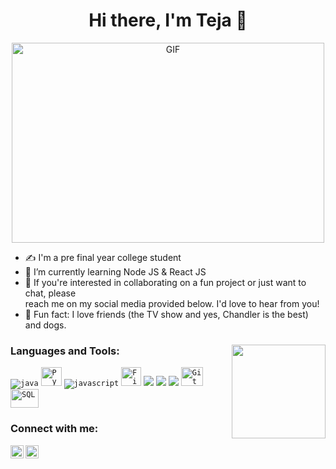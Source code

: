 
<h1 align="center">Hi there, I'm Teja 👋 </h1>

<div align="center">
  <img  alt="GIF" src="assets/tumblr_mt3lpxmL0v1r0dbsno1_500.gif" width="500" height="320" />
</div>


- ✍ I'm a pre final year college student
- :rocket: I’m currently learning Node JS & React JS 
- 💌 If you're interested in collaborating on a fun project or just want to chat, please  <br> reach me on my social media provided below. I'd love to hear from you!
- :dog: Fun fact: I love friends (the TV show and yes, Chandler is the best) and dogs.


### Languages and Tools:<img src="https://media.giphy.com/media/LmNwrBhejkK9EFP504/source.gif" width="150" height="150" align="right" />
<code><img src="https://img.icons8.com/color/30/000000/java-coffee-cup-logo.png" alt="java" /></code>
<code><img src="https://upload.wikimedia.org/wikipedia/commons/thumb/c/c3/Python-logo-notext.svg/172px-Python-logo-notext.svg.png?20220821155029" height="30" width="33" alt="Python" /></code>
<code><img src="https://img.icons8.com/color/30/000000/javascript.png" alt="javascript" /></code>
<code><img src="https://seeklogo.com/images/F/firebase-logo-402F407EE0-seeklogo.com.png" height="30" width="32" alt="Firebase" /></code>
<code><img  src="https://img.icons8.com/color/30/000000/html-5--v1.png"/></code>
<code><img src="https://img.icons8.com/color/30/000000/css3.png"/></code>
<code><img src="https://img.icons8.com/officel/30/000000/react.png"/></code>
<code><img src="https://cdn.jsdelivr.net/gh/devicons/devicon/icons/git/git-original.svg" height="30" width="35" alt="Git" /></code>
<code><img src="https://cdn.jsdelivr.net/gh/devicons/devicon/icons/mysql/mysql-original.svg" height="30" width="45" alt="SQL" /></code>



<h3 align="left">Connect with me:</h3>

<a href="http://www.linkedin.com/in/tejanamala15"><img align="left" src="https://raw.githubusercontent.com/yushi1007/yushi1007/main/images/linkedin.svg" alt="Teja | LinkedIn" width="21px"/></a>
<a href="mailto:tejanamala15.com"><img align="left" src="https://user-images.githubusercontent.com/5141132/50740364-7ea80880-1217-11e9-8faf-2348e31beedd.png" alt="Yu Shi | Instagram" width="21px"/></a>
<p align="left">





